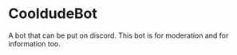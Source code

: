 # CooldudeBot
A bot that can be put on discord. This bot is for moderation and for information too.
